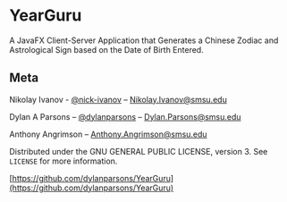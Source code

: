 # YearGuru

A JavaFX Client-Server Application that Generates a Chinese Zodiac and 
Astrological Sign based on the Date of Birth Entered.


## Meta

Nikolay Ivanov  - [@nick-ivanov](https://github.com/nick-ivanov) – Nikolay.Ivanov@smsu.edu

Dylan A Parsons – [@dylanparsons](https://github.com/dylanparsons) – Dylan.Parsons@smsu.edu

Anthony Angrimson  – Anthony.Angrimson@smsu.edu

Distributed under the  GNU GENERAL PUBLIC LICENSE, version 3. See ``LICENSE`` for more information.

[https://github.com/dylanparsons/YearGuru](https://github.com/dylanparsons/YearGuru)
